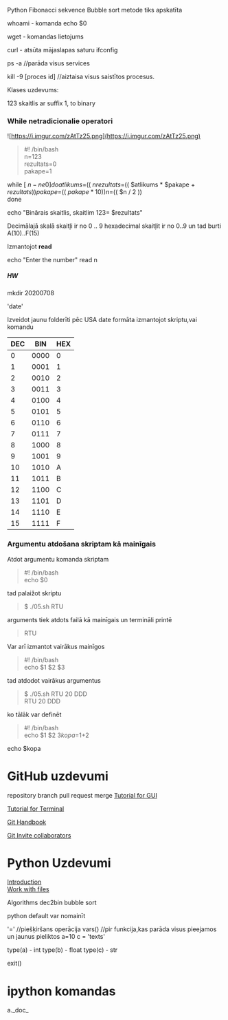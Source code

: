 Python Fibonacci sekvence
Bubble sort metode tiks apskatīta

whoami - komanda
echo $0


wget - komandas lietojums

curl - atsūta mājaslapas saturu
ifconfig

ps -a //parāda visus services

kill -9 [proces id] //aiztaisa visus saistītos procesus.

Klases uzdevums:

123 skaitlis ar suffix 1, to binary 

### While netradicionalie operatori

![https://i.imgur.com/zAtTz25.png](https://i.imgur.com/zAtTz25.png)


>#! /bin/bash  
n=123  
rezultats=0  
pakape=1  
  
while [ $n -ne 0 ]  
do  
        atlikums=$(( $n % 2 ))  
        rezultats=$(( $atlikums * $pakape + $rezultats ))  
        pakape=$(( $pakape * 10 ))  
        n=$(( $n / 2 ))  
done  
  
echo "Binārais skaitlis, skaitlim 123= $rezultats"  

Decimālajā skalā skaitļi ir no 0 .. 9
hexadecimal skaitļit ir no 0..9 un tad burti A(10)..F(15)



Izmantojot **read**

echo "Enter the number"
read n

##### HW
mkdir 20200708

'date'

Izveidot jaunu folderīti pēc USA date formāta izmantojot skriptu,vai komandu

| DEC | BIN | HEX |
| --- | --- | --- |
| 0 | 0000 | 0 |
| 1 | 0001 | 1 |
| 2 | 0010 | 2 |
| 3 | 0011 | 3 |
| 4 | 0100 | 4 |
| 5 | 0101 | 5 |
| 6 | 0110 | 6 |
| 7 | 0111 | 7 |
| 8 | 1000 | 8 |
| 9 | 1001 | 9 |
| 10 | 1010 | A |
| 11 | 1011 | B |
| 12 | 1100 | C |
| 13 | 1101 | D | 
| 14 | 1110 | E |
| 15 | 1111 | F |  

### Argumentu atdošana skriptam kā mainīgais
  
  Atdot argumentu komanda skriptam 
  >#! /bin/bash  
  echo $0   

tad palaižot skriptu

>$ ./05.sh RTU  

arguments tiek atdots failā kā mainīgais un termināli printē

>RTU  

Var arī izmantot vairākus mainīgos
> #! /bin/bash  
echo $1 $2 $3  

tad atdodot vairākus argumentus
>$ ./05.sh RTU 20 DDD  
RTU 20 DDD  

ko tālāk var definēt

> #! /bin/bash  
echo $1 $2 $3  
kopa=$1+2  
  
echo $kopa  


# GitHub uzdevumi

repository
branch
pull request
merge
[Tutorial for GUI](https://guides.github.com/activities/hello-world/)

[Tutorial for Terminal](https://product.hubspot.com/blog/git-and-github-tutorial-for-beginners)

[Git Handbook](https://guides.github.com/introduction/git-handbook/)

[Git Invite collaborators](https://help.github.jp/enterprise/2.11/user/articles/inviting-collaborators-to-a-personal-repository/)

# Python Uzdevumi

[Introduction](https://www.py4e.com/lessons)  
[Work with files](https://www.py4e.com/lessons/files)

Algorithms
dec2bin
bubble sort

python default var nomainīt


'=' //piešķiršans operācija
vars() //pir funkcija,kas parāda visus pieejamos un jaunus pieliktos
a=10
c = 'texts'

type(a) - int
type(b) - float
type(c) - str

exit()
 
# ipython komandas
a.\_doc_
